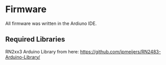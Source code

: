 # Firmware

All firmware was written in the Ardiuno IDE.

## Required Libraries

RN2xx3 Arduino Library from here:
https://github.com/jpmeijers/RN2483-Arduino-Library/
